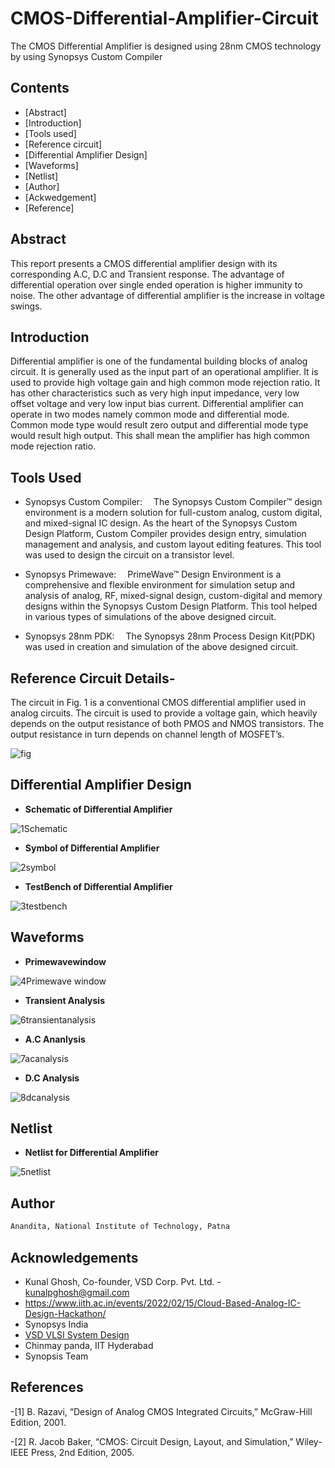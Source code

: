 # CMOS-Differential-Amplifier-Circuit
The CMOS Differential Amplifier is designed using 28nm CMOS technology by using Synopsys Custom Compiler
 





## Contents

* [Abstract]
* [Introduction]
* [Tools used]
* [Reference circuit]
* [Differential Amplifier Design]
* [Waveforms]
* [Netlist]
* [Author]
* [Ackwedgement]
* [Reference]





## Abstract

This report presents a CMOS differential amplifier design with its corresponding A.C, D.C and Transient response. The advantage of differential operation over single ended operation is higher immunity to noise. The other advantage of differential amplifier is the increase in voltage swings. 


## Introduction

Differential amplifier is one of the fundamental building blocks of analog circuit. It is generally used as the input part of an operational amplifier. It is used to provide high voltage gain and high common mode rejection ratio. It has other characteristics such as very high input impedance, very low offset voltage and very low input bias current. Differential amplifier can operate in two modes namely common mode and differential mode. Common mode type would result zero output and differential mode type would result high output. This shall mean the amplifier has high   common mode rejection ratio. 





## Tools Used
- Synopsys Custom Compiler:  The Synopsys Custom Compiler™ design environment is a modern solution for full-custom analog, custom digital, and mixed-signal IC design. As the heart of the Synopsys Custom Design Platform, Custom Compiler provides design entry, simulation management and analysis, and custom layout editing features. This tool was used to design the circuit on a transistor level.

- Synopsys Primewave:  PrimeWave™ Design Environment is a comprehensive and flexible environment for simulation setup and analysis of analog, RF, mixed-signal design, custom-digital and memory designs within the Synopsys Custom Design Platform. This tool helped in various types of simulations of the above designed circuit.

- Synopsys 28nm PDK:  The Synopsys 28nm Process Design Kit(PDK) was used in creation and simulation of the above designed circuit.



## Reference Circuit Details-


The circuit in Fig. 1 is a conventional CMOS differential amplifier used in analog circuits. The circuit is used to provide a voltage gain, which heavily depends on the output resistance of both PMOS and NMOS transistors. The output resistance in turn depends on channel length of MOSFET’s.

![fig](https://user-images.githubusercontent.com/100422485/156125878-1b597967-5b60-4adb-be74-0bfef146fbad.png)






##  Differential Amplifier Design

* **Schematic of Differential Amplifier**


![1Schematic](https://user-images.githubusercontent.com/100422485/156125851-10075a31-fff0-4a81-a1be-48322a9217ad.png)



* **Symbol of Differential Amplifier**
 
 
![2symbol](https://user-images.githubusercontent.com/100422485/156125855-ce39e304-6703-4b0f-8e4d-c89447b31802.png)


* **TestBench of Differential Amplifier**


![3testbench](https://user-images.githubusercontent.com/100422485/156125860-f27af0a9-d665-4114-8807-64f1fed228d5.png)








## Waveforms


* **Primewavewindow**


![4Primewave window](https://user-images.githubusercontent.com/100422485/156125864-397a0af0-d8d8-4c63-93f0-6bf9db98de09.png)


* **Transient Analysis**
 
 
![6transientanalysis](https://user-images.githubusercontent.com/100422485/156125874-c0335b36-929a-461d-9404-c98c431097e8.png)


* **A.C Ananlysis**
 
 
![7acanalysis](https://user-images.githubusercontent.com/100422485/156127787-97ea63fb-ecbf-4d48-8bdc-3fda0ddcfea3.png)


* **D.C Analysis**
 
 
![8dcanalysis](https://user-images.githubusercontent.com/100422485/156125877-86928f08-1f2b-44d7-aea0-043ec826037a.png)






## Netlist


* **Netlist for Differential Amplifier**



![5netlist](https://user-images.githubusercontent.com/100422485/156125865-478dcf3e-1dae-48aa-b9fc-f1db9e11a4b4.png)



## Author


```bash
Anandita, National Institute of Technology, Patna
```


## Acknowledgements


 - Kunal Ghosh, Co-founder, VSD Corp. Pvt. Ltd. - kunalpghosh@gmail.com
 - https://www.iith.ac.in/events/2022/02/15/Cloud-Based-Analog-IC-Design-Hackathon/
 - Synopsys India
 - [VSD VLSI System Design](https://www.vlsisystemdesign.com/)
 - Chinmay panda, IIT Hyderabad
 - Synopsis Team
 
## References

-[1]	B. Razavi, “Design of Analog CMOS Integrated Circuits,” McGraw-Hill Edition, 2001.

-[2]	R. Jacob Baker, “CMOS: Circuit Design, Layout, and Simulation,”
 Wiley-IEEE Press, 2nd Edition, 2005.


